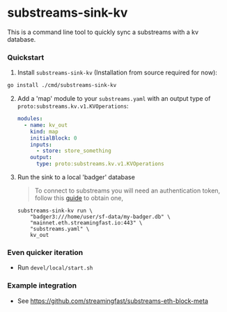 # substreams-sink-kv

This is a command line tool to quickly sync a substreams with a kv database.

### Quickstart

1. Install `substreams-sink-kv` (Installation from source required for now):

 ```bash
 go install ./cmd/substreams-sink-kv
 ```

2. Add a 'map' module to your `substreams.yaml` with an output type of `proto:substreams.kv.v1.KVOperations`:

    ```yaml
    modules:
      - name: kv_out
        kind: map
        initialBlock: 0
        inputs:
          - store: store_something
        output:
          type: proto:substreams.kv.v1.KVOperations
    ```

3. Run the sink to a local 'badger' database

    > To connect to substreams you will need an authentication token, follow this [guide](https://substreams.streamingfast.io/reference-and-specs/authentication) to obtain one,

    ```shell
    substreams-sink-kv run \
        "badger3:///home/user/sf-data/my-badger.db" \
        "mainnet.eth.streamingfast.io:443" \
        "substreams.yaml" \
        kv_out
    ```

### Even quicker iteration

* Run `devel/local/start.sh`

### Example integration

* See https://github.com/streamingfast/substreams-eth-block-meta
